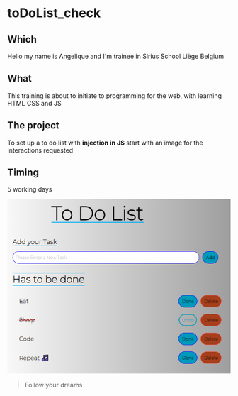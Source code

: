 
# toDoList_check

## Which

Hello my name is Angelique and I'm trainee in Sirius School Liège Belgium

## What

This training is about to initiate to programming for the web, with learning HTML CSS and JS

## The project

To set up a to do list with **injection in JS** start with an image for the interactions requested

## Timing
5 working days

![model of the To do List requested](./resources/images/ToDoListOldLucas.png)

> Follow your dreams